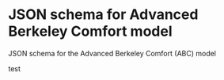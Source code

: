 # JSON schema for Advanced Berkeley Comfort model
JSON schema for the Advanced Berkeley Comfort (ABC) model

test
